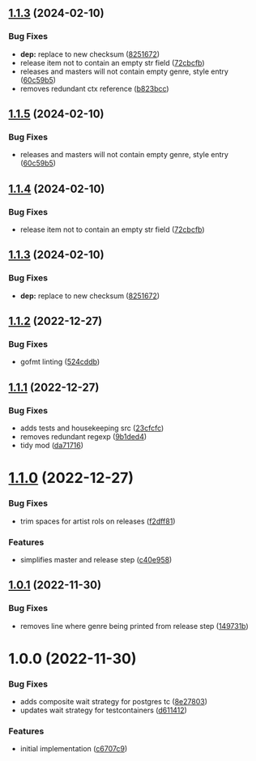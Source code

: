 ## [1.1.3](https://github.com/state303/go-discogs/compare/v1.1.2...v1.1.3) (2024-02-10)


### Bug Fixes

* **dep:** replace to new checksum ([8251672](https://github.com/state303/go-discogs/commit/825167271dc7500a9e5bf4246bcbcc58acd7f400))
* release item not to contain an empty str field ([72cbcfb](https://github.com/state303/go-discogs/commit/72cbcfb81a67b801f8667372ee8816a48f91a7b5))
* releases and masters will not contain empty genre, style entry ([60c59b5](https://github.com/state303/go-discogs/commit/60c59b5e4d4814c015e6c71087ee5fec2125bfeb))
* removes redundant ctx reference ([b823bcc](https://github.com/state303/go-discogs/commit/b823bcc976f432f76ce64a7d5de04c3d0001a19b))

## [1.1.5](https://github.com/state303/go-discogs/compare/v1.1.4...v1.1.5) (2024-02-10)


### Bug Fixes

* releases and masters will not contain empty genre, style entry ([60c59b5](https://github.com/state303/go-discogs/commit/60c59b5e4d4814c015e6c71087ee5fec2125bfeb))

## [1.1.4](https://github.com/state303/go-discogs/compare/v1.1.3...v1.1.4) (2024-02-10)


### Bug Fixes

* release item not to contain an empty str field ([72cbcfb](https://github.com/state303/go-discogs/commit/72cbcfb81a67b801f8667372ee8816a48f91a7b5))

## [1.1.3](https://github.com/state303/go-discogs/compare/v1.1.2...v1.1.3) (2024-02-10)


### Bug Fixes

* **dep:** replace to new checksum ([8251672](https://github.com/state303/go-discogs/commit/825167271dc7500a9e5bf4246bcbcc58acd7f400))

## [1.1.2](https://github.com/state303/go-discogs/compare/v1.1.1...v1.1.2) (2022-12-27)


### Bug Fixes

* gofmt linting ([524cddb](https://github.com/state303/go-discogs/commit/524cddb60be16e9972b4000025112905b9373256))

## [1.1.1](https://github.com/state303/go-discogs/compare/v1.1.0...v1.1.1) (2022-12-27)


### Bug Fixes

* adds tests and housekeeping src ([23cfcfc](https://github.com/state303/go-discogs/commit/23cfcfc3ed63d8d472cf2250dd74a2e0e68e7154))
* removes redundant regexp ([9b1ded4](https://github.com/state303/go-discogs/commit/9b1ded4731ccde7d3ecd09bc975a8e7c80d190ae))
* tidy mod ([da71716](https://github.com/state303/go-discogs/commit/da717161219412bbc24c2978a0d37804e6943937))

# [1.1.0](https://github.com/state303/go-discogs/compare/v1.0.1...v1.1.0) (2022-12-27)


### Bug Fixes

* trim spaces for artist rols on releases ([f2dff81](https://github.com/state303/go-discogs/commit/f2dff810532b6c5ae91514d3f65ff373a9445120))


### Features

* simplifies master and release step ([c40e958](https://github.com/state303/go-discogs/commit/c40e958e7bdefc72a94922338bccee5bcad7d772))

## [1.0.1](https://github.com/state303/go-discogs/compare/v1.0.0...v1.0.1) (2022-11-30)


### Bug Fixes

* removes line where genre being printed from release step ([149731b](https://github.com/state303/go-discogs/commit/149731b71beff925592d9b0e053a1b022d4dafb9))

# 1.0.0 (2022-11-30)


### Bug Fixes

* adds composite wait strategy for postgres tc ([8e27803](https://github.com/state303/go-discogs/commit/8e278038fc70f78f0266ecfb3e5edcb3779d3f5b))
* updates wait strategy for testcontainers ([d611412](https://github.com/state303/go-discogs/commit/d6114129140ccbf01df67d447454175182bd6520))


### Features

* initial implementation ([c6707c9](https://github.com/state303/go-discogs/commit/c6707c9b8e4e6f5e242d9f06edcbbbba50087e6f))
